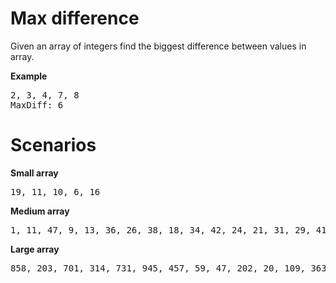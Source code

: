 Max difference
=================
Given an array of integers find the biggest difference between values in array.

**Example**
<pre>
2, 3, 4, 7, 8
MaxDiff: 6
</pre>

Scenarios
=================
**Small array**
<pre>
19, 11, 10, 6, 16
</pre>

**Medium array**
<pre>
1, 11, 47, 9, 13, 36, 26, 38, 18, 34, 42, 24, 21, 31, 29, 41, 23, 48, 45, 46, 40, 44, 5, 17, 4
</pre>

**Large array**
<pre>
858, 203, 701, 314, 731, 945, 457, 59, 47, 202, 20, 109, 363, 966, 267, 656, 729, 613, 932, 931, 765, 807, 419, 743, 782, 987, 556, 662, 303, 887, 279, 362, 22, 168, 908, 813, 93, 120, 778, 825, 310, 718, 123, 978, 328, 513, 476, 570, 191, 10
</pre>